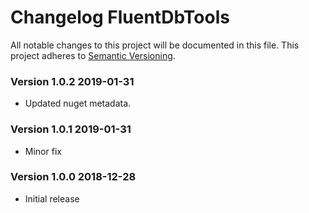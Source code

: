 # Changelog FluentDbTools
All notable changes to this project will be documented in this file.
This project adheres to [Semantic Versioning](http://semver.org/).

<!-- the topmost header version must be set manually in the VERSION file -->
### Version 1.0.2 2019-01-31
 - Updated nuget metadata.

### Version 1.0.1 2019-01-31
 - Minor fix

### Version 1.0.0 2018-12-28
 - Initial release